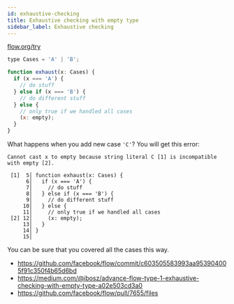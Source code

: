 ```yaml
---
id: exhaustive-checking
title: Exhaustive checking with empty type
sidebar_label: Exhaustive checking
---
```


[flow.org/try](https://flow.org/try/#0C4TwDgpgBAwghgZwgqBeKByAghqAfTAIQwG4AoMgMwFcA7AY2AEsB7WqCADwAs5qFgACk4AuWImQBKKAG8yUKE0pRhaVOmwZpchQoD0eqABMWUAdUqV5UAL4cANkkXLV6jcW3X9hk8aWUIACcIWmAzYAsrBTsIR2gdXQMoNnsQKGBA6mglKAB3aF5aI3sIIyg4e3soegkELxVRDgBbMFBJcmiyGzIgA)

```js
type Cases = 'A' | 'B';

function exhaust(x: Cases) {
  if (x === 'A') {
    // do stuff
  } else if (x === 'B') {
    // do different stuff
  } else {
    // only true if we handled all cases
    (x: empty);
  }
}
```

What happens when you add new case `'C'`? You will get this error:

```text
Cannot cast x to empty because string literal C [1] is incompatible with empty [2].

 [1]  5│ function exhaust(x: Cases) {
      6│   if (x === 'A') {
      7│     // do stuff
      8│   } else if (x === 'B') {
      9│     // do different stuff
     10│   } else {
     11│     // only true if we handled all cases
 [2] 12│     (x: empty);
     13│   }
     14│ }
     15│
```

You can be sure that you covered all the cases this way.

- https://github.com/facebook/flow/commit/c603505583993aa953904005f91c350f4b65d6bd
- https://medium.com/@ibosz/advance-flow-type-1-exhaustive-checking-with-empty-type-a02e503cd3a0
- https://github.com/facebook/flow/pull/7655/files
